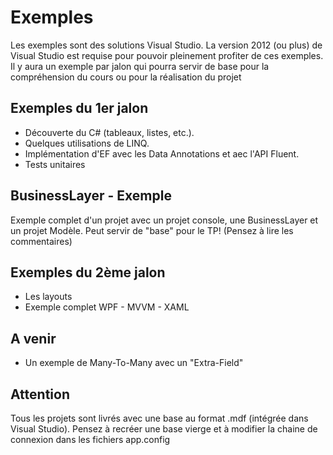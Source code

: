 # Exemples

Les exemples sont des solutions Visual Studio. 
La version 2012 (ou plus) de Visual Studio est requise pour pouvoir pleinement profiter de ces exemples.
Il y aura un exemple par jalon qui pourra servir de base pour la compréhension du cours ou pour la réalisation du projet

## Exemples du 1er jalon
<ul>
<li>Découverte du C# (tableaux, listes, etc.).</li>
<li>Quelques utilisations de LINQ.</li>
<li>Implémentation d'EF avec les Data Annotations et aec l'API Fluent.</li>
<li>Tests unitaires</li>
</ul>

## BusinessLayer - Exemple
Exemple complet d'un projet avec un projet console, une BusinessLayer et un projet Modèle. Peut servir de "base" pour le TP! (Pensez à lire les commentaires)

## Exemples du 2ème jalon
<ul>
<li>Les layouts</li>
<li>Exemple complet WPF - MVVM - XAML</li>
</ul>

## A venir
<ul>
<li>Un exemple de Many-To-Many avec un "Extra-Field"</li>
</ul>

## Attention 
Tous les projets sont livrés avec une base au format .mdf (intégrée dans Visual Studio). Pensez à recréer une base vierge et à modifier la chaine de connexion dans les fichiers app.config
